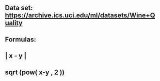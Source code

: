 ## Data set: https://archive.ics.uci.edu/ml/datasets/Wine+Quality 
## Formulas:
##  | x - y |
##  sqrt (pow( x-y , 2 ))
